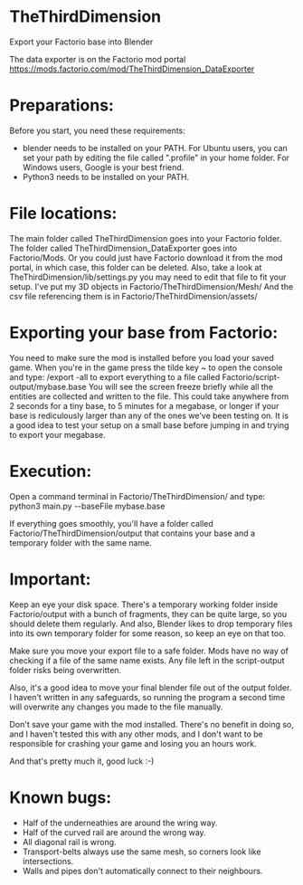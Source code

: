 # TheThirdDimension
Export your Factorio base into Blender

The data exporter is on the Factorio mod portal
https://mods.factorio.com/mod/TheThirdDimension_DataExporter


Preparations:
=============
Before you start, you need these requirements:
- blender needs to be installed on your PATH.
    For Ubuntu users, you can set your path by editing the file called ".profile" in your home folder.
    For Windows users, Google is your best friend.
- Python3 needs to be installed on your PATH.


File locations:
===============
The main folder called TheThirdDimension goes into your Factorio folder.
The folder called TheThirdDimension_DataExporter goes into Factorio/Mods. Or you could just have Factorio download it from the mod portal, in which case, this folder can be deleted.
Also, take a look at TheThirdDimension/lib/settings.py you may need to edit that file to fit your setup.
I've put my 3D objects in Factorio/TheThirdDimension/Mesh/
And the csv file referencing them is in Factorio/TheThirdDimension/assets/


Exporting your base from Factorio:
==================================
You need to make sure the mod is installed before you load your saved game.
When you're in the game press the tilde key ~ to open the console and type:
/export -all
to export everything to a file called Factorio/script-output/mybase.base
You will see the screen freeze briefly while all the entities are collected and written to the file.
This could take anywhere from 2 seconds for a tiny base, to 5 minutes for a megabase, 
or longer if your base is rediculously larger than any of the ones we've been testing on.
It is a good idea to test your setup on a small base before jumping in and trying to export your megabase.


Execution:
==========
Open a command terminal in Factorio/TheThirdDimension/ and type:
python3 main.py --baseFile mybase.base

If everything goes smoothly, you'll have a folder called Factorio/TheThirdDimension/output 
that contains your base and a temporary folder with the same name.


Important:
==========

Keep an eye your disk space. There's a temporary working folder inside Factorio/output with a bunch of fragments,
they can be quite large, so you should delete them regularly.
And also, Blender likes to drop temporary files into its own temporary folder for some reason, so keep an eye on that too.

Make sure you move your export file to a safe folder. Mods have no way of checking if a file of the same name exists.
Any file left in the script-output folder risks being overwritten.

Also, it's a good idea to move your final blender file out of the output folder. I haven't written in any safeguards, 
so running the program a second time will overwrite any changes you made to the file manually.

Don't save your game with the mod installed. There's no benefit in doing so, and I haven't tested this with any other mods, 
and I don't want to be responsible for crashing your game and losing you an hours work.

And that's pretty much it, good luck :-)


Known bugs:
===========
- Half of the underneathies are around the wring way.
- Half of the curved rail are around the wrong way.
- All diagonal rail is wrong.
- Transport-belts always use the same mesh, so corners look like intersections.
- Walls and pipes don't automatically connect to their neighbours.
